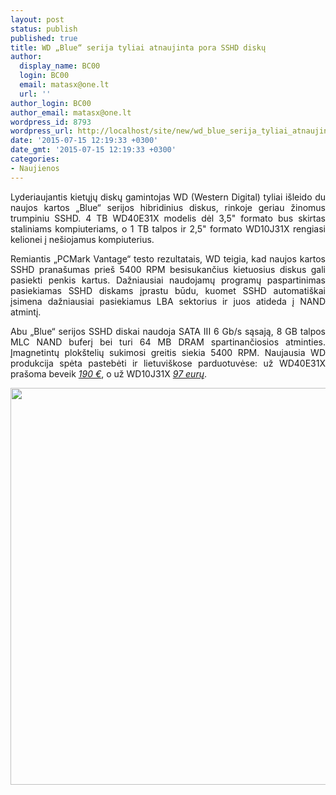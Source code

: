 ```yaml
---
layout: post
status: publish
published: true
title: WD „Blue“ serija tyliai atnaujinta pora SSHD diskų
author:
  display_name: BC00
  login: BC00
  email: matasx@one.lt
  url: ''
author_login: BC00
author_email: matasx@one.lt
wordpress_id: 8793
wordpress_url: http://localhost/site/new/wd_blue_serija_tyliai_atnaujinta_pora_sshd_disku/
date: '2015-07-15 12:19:33 +0300'
date_gmt: '2015-07-15 12:19:33 +0300'
categories:
- Naujienos
---
```

<p style="text-align: justify;">
	Lyderiaujantis kietųjų diskų gamintojas WD (Western Digital) tyliai i&scaron;leido du naujos kartos &bdquo;Blue&ldquo; serijos hibridinius diskus, rinkoje geriau žinomus trumpiniu SSHD. 4 TB WD40E31X modelis dėl 3,5&quot; formato bus skirtas staliniams kompiuteriams, o 1 TB talpos ir 2,5&quot; formato WD10J31X rengiasi kelionei į ne&scaron;iojamus kompiuterius.</p>
<p style="text-align: justify;">
	Remiantis &bdquo;PCMark Vantage&ldquo; testo rezultatais, WD teigia, kad naujos kartos SSHD prana&scaron;umas prie&scaron; 5400 RPM besisukančius kietuosius diskus gali pasiekti penkis kartus. Dažniausiai naudojamų programų paspartinimas pasiekiamas SSHD diskams įprastu būdu, kuomet SSHD automati&scaron;kai įsimena dažniausiai pasiekiamus LBA sektorius ir juos atideda į NAND atmintį.</p>
<p style="text-align: justify;">
	Abu &bdquo;Blue&ldquo; serijos SSHD diskai naudoja SATA III 6 Gb/s sąsają, 8 GB talpos MLC NAND buferį bei turi 64 MB DRAM spartinančiosios atminties. Įmagnetintų plok&scaron;telių sukimosi greitis siekia 5400 RPM. Naujausia WD produkcija spėta pastebėti ir lietuvi&scaron;kose parduotuvėse: už WD40E31X pra&scaron;oma beveik <a href="http://www.skytech.lt/search.php?keywords=WD40E31X&amp;x=0&amp;y=0&amp;search_in_description=0"><em>190 &euro;</em></a>, o už WD10J31X <a href="http://www.skytech.lt/search.php?keywords=WD10J31X+&amp;x=0&amp;y=0&amp;search_in_description=0"><em>97 eurų</em></a>.</p>
<p style="text-align: justify;">
	<img alt="" src="http://technews.lt/userfiles/wd_blue_sshd.jpg" style="width: 520px; height: 635px;" /></p>
